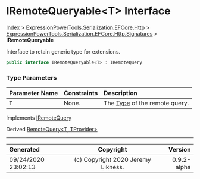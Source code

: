 ﻿# IRemoteQueryable&lt;T> Interface

[Index](../index.md) > [ExpressionPowerTools.Serialization.EFCore.Http](ExpressionPowerTools.Serialization.EFCore.Http.a.md) > [ExpressionPowerTools.Serialization.EFCore.Http.Signatures](ExpressionPowerTools.Serialization.EFCore.Http.Signatures.n.md) > **IRemoteQueryable<T>**

Interface to retain generic type for extensions.

```csharp
public interface IRemoteQueryable<T> : IRemoteQuery
```

### Type Parameters

| Parameter Name | Constraints | Description |
| :-- | :-- | :-- |
| `T` | None. | The [Type](https://docs.microsoft.com/dotnet/api/system.type) of the remote query. |

Implements  [IRemoteQuery](ExpressionPowerTools.Serialization.EFCore.Http.Signatures.IRemoteQuery.i.md) 

Derived  [RemoteQuery&lt;T, TProvider>](ExpressionPowerTools.Serialization.EFCore.Http.Queryable.RemoteQuery`2.cs.md) 


---

| Generated | Copyright | Version |
| :-- | :-: | --: |
| 09/24/2020 23:02:13 | (c) Copyright 2020 Jeremy Likness. | 0.9.2-alpha |
